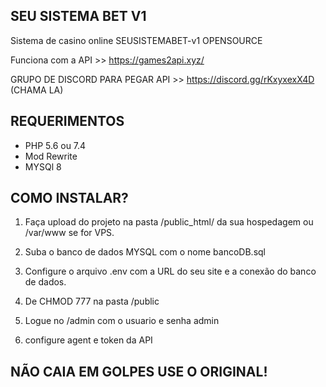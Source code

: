 ## SEU SISTEMA BET V1 ##
Sistema de casino online SEUSISTEMABET-v1 OPENSOURCE

Funciona com a API >> https://games2api.xyz/

GRUPO DE DISCORD PARA PEGAR API >> https://discord.gg/rKxyxexX4D (CHAMA LA)


## REQUERIMENTOS 
- PHP 5.6 ou 7.4
- Mod Rewrite
- MYSQl 8



## COMO INSTALAR?
1. Faça upload do projeto na pasta /public_html/ da sua hospedagem ou /var/www se for VPS.

2. Suba o banco de dados MYSQL com o nome bancoDB.sql

3. Configure o arquivo .env com a URL do seu site e a conexão do banco de dados.

4. De CHMOD 777 na pasta /public

5. Logue no /admin com o usuario e senha admin

6. configure agent e token da API

## NÃO CAIA EM GOLPES USE O ORIGINAL! 
